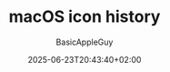 ---
layout: post
title: "macOS icon history"
link: https://basicappleguy.com/basicappleblog/macos-icon-history
author: "BasicAppleGuy"
published_date: "23/06/2025"
description: "Documenting the evolution of macOS system icons over the past several decades."
language: "en"
categories: "articles"
tags: "apple icon macos"
og-tags: "apple icon macos"
date: "2025-06-23T20:43:40+02:00"
permalink: /:categories/:year/:month/:day/:title/
---